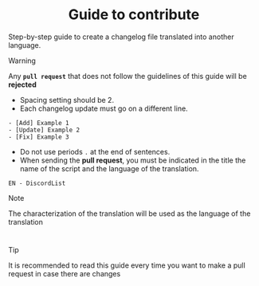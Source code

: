 <h1 align="center">Guide to contribute</h1>

Step-by-step guide to create a changelog file translated into another language.

> [!WARNING]
> Any **`pull request`** that does not follow the guidelines of this guide will be **rejected**

- Spacing setting should be 2.
- Each changelog update must go on a different line.
```
- [Add] Example 1
- [Update] Example 2
- [Fix] Example 3
```
- Do not use periods `.` at the end of sentences.
- When sending the **pull request**, you must be indicated in the title the name of the script and the language of the translation.
```
EN - DiscordList
```

> [!NOTE]
> The characterization of the translation will be used as the language of the translation

#

> [!TIP]
> It is recommended to read this guide every time you want to make a pull request in case there are changes
